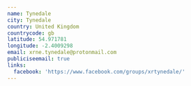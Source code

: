 ```yaml
---
name: Tynedale
city: Tynedale
country: United Kingdom
countrycode: gb
latitude: 54.971781
longitude: -2.4009298
email: xrne.tynedale@protonmail.com
publiciseemail: true
links:
  facebook: 'https://www.facebook.com/groups/xrtynedale/'
---
```


